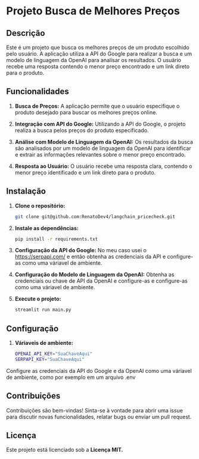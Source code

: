 # Projeto Busca de Melhores Preços

## Descrição

Este é um projeto que busca os melhores preços de um produto escolhido pelo usuário. A aplicação utiliza a API do Google para realizar a busca e um modelo de linguagem da OpenAI para analisar os resultados. O usuário recebe uma resposta contendo o menor preço encontrado e um link direto para o produto.

## Funcionalidades

1. **Busca de Preços:** A aplicação permite que o usuário especifique o produto desejado para buscar os melhores preços online.

2. **Integração com API do Google:** Utilizando a API do Google, o projeto realiza a busca pelos preços do produto especificado.

3. **Análise com Modelo de Linguagem da OpenAI:** Os resultados da busca são analisados por um modelo de linguagem da OpenAI para identificar e extrair as informações relevantes sobre o menor preço encontrado.

4. **Resposta ao Usuário:** O usuário recebe uma resposta clara, contendo o menor preço identificado e um link direto para o produto.

## Instalação

1. **Clone o repositório:**

   ```bash
   git clone git@github.com:RenatoDev4/langchain_pricecheck.git

2. **Instale as dependências:**

   ```bash
   pip install -r requirements.txt

3. **Configuração da API do Google:** No meu caso usei o https://serpapi.com/ e então obtenha as credenciais da API e configure-as como uma váriavel de ambiente.

4. **Configuração do Modelo de Linguagem da OpenAI:** Obtenha as credenciais ou chave de API da OpenAI e configure-as e configure-as como uma váriavel de ambiente.

5. **Execute o projeto:**

   ```bash
   streamlit run main.py

## Configuração

1. **Váriaveis de ambiente:**

   ```bash
   OPENAI_API_KEY="SuaChaveAqui"
   SERPAPI_KEY="SuaChaveAqui"

Configure as credenciais da API do Google e da OpenAI como uma váriavel de ambiente, como por exemplo em um arquivo .env


## Contribuições

Contribuições são bem-vindas! Sinta-se à vontade para abrir uma issue para discutir novas funcionalidades, relatar bugs ou enviar um pull request.

## Licença

Este projeto está licenciado sob a **Licença MIT.**
